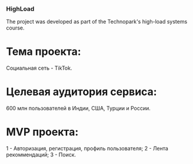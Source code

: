 ### HighLoad
The project was developed as part of the Technopark's high-load systems course.

# Тема проекта:
Социальная сеть - TikTok.

# Целевая аудитория сервиса:
600 млн пользователей в Индии, США, Турции и России.

# MVP проекта:
1 - Авторизация, регистрация, профиль пользователя;
2 - Лента рекоммендаций;
3 - Поиск.

